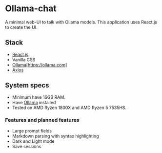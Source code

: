 # Ollama-chat
A minimal web-UI to talk with Ollama models. This application uses React.js to create the UI.

## Stack

- [React.js](https://react.dev)
- Vanilla CSS
- [Ollama](Ollama.com)[https://ollama.com]
- [Axios](https://axios-http.com/)

## System specs

- Minimum have 16GB RAM.
- Have [Ollama](https://ollama.com/download) installed
- Tested on AMD Ryzen 1800X and AMD Ryzen 5 7535HS.

###  Features and planned features

- Large prompt fields
- Markdown parsing with syntax highlighting
- Dark and Light mode
- Save sessions

